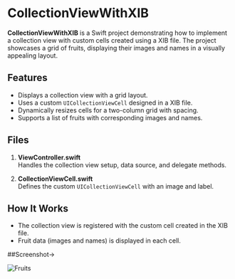 # CollectionViewWithXIB

**CollectionViewWithXIB** is a Swift project demonstrating how to implement a collection view with custom cells created using a XIB file. The project showcases a grid of fruits, displaying their images and names in a visually appealing layout.

## Features
- Displays a collection view with a grid layout.
- Uses a custom `UICollectionViewCell` designed in a XIB file.
- Dynamically resizes cells for a two-column grid with spacing.
- Supports a list of fruits with corresponding images and names.

## Files
1. **ViewController.swift**  
   Handles the collection view setup, data source, and delegate methods.
   
2. **CollectionViewCell.swift**  
   Defines the custom `UICollectionViewCell` with an image and label.

## How It Works
- The collection view is registered with the custom cell created in the XIB file.
- Fruit data (images and names) is displayed in each cell.

##Screenshot->

![Fruits](https://github.com/user-attachments/assets/f9f945d6-8d3f-4c70-8f1a-ef68a47a740f)
